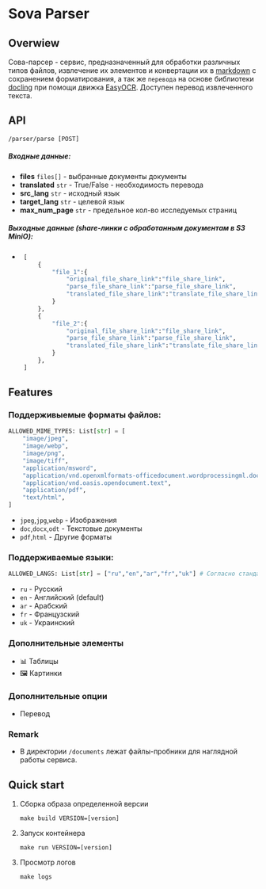 # Sova Parser

## Overwiew
Сова-парсер - сервис, предназначенный для обработки различных типов файлов, извлечение их элементов и конвертации их в [markdown](https://en.wikipedia.org/wiki/Markdown) с сохранением форматирования, а так же `перевода` на основе библиотеки [docling](https://github.com/docling-project/docling) при помощи движка [EasyOCR](https://www.jaided.ai/easyocr/documentation). Доступен перевод извлеченного текста.    

## API 
`/parser/parse [POST]`
##### Входные данные: 
 - **files** `files[]` - выбранные документы документы
 - **translated** `str` - True/False - необходимость перевода
 - **src_lang** `str` - исходный язык
 - **target_lang** `str` - целевой язык
 - **max_num_page** `str` - предельное кол-во исследуемых страниц
##### Выходные данные (share-линки с обработанным документам в S3 MiniO):
 - ```python
    [
        {
            "file_1":{
                "original_file_share_link":"file_share_link",
                "parse_file_share_link":"parse_file_share_link",
                "translated_file_share_link":"translate_file_share_link",
            }
        },
        {
            "file_2":{
                "original_file_share_link":"file_share_link",
                "parse_file_share_link":"parse_file_share_link",
                "translated_file_share_link":"translate_file_share_link",
            }
        },
    ]
    ```

## Features 
### Поддерживыемые форматы файлов:
```python
ALLOWED_MIME_TYPES: List[str] = [
    "image/jpeg",
    "image/webp",
    "image/png",
    "image/tiff",
    "application/msword",
    "application/vnd.openxmlformats-officedocument.wordprocessingml.document",
    "application/vnd.oasis.opendocument.text",
    "application/pdf",
    "text/html",
]
```
 - `jpeg`,`jpg`,`webp` - Изображения
 - `doc`,`docx`,`odt` - Текстовые документы
 - `pdf`,`html` - Другие форматы


### Поддерживаемые языки:
```python 
ALLOWED_LANGS: List[str] = ["ru","en","ar","fr","uk"] # Согласно стандарту iso-639
```
 - `ru` - Русский
 - `en` - Английский (default)
 - `ar` - Арабский
 - `fr` - Французский
 - `uk` - Украинский
  
### Дополнительные элементы
- 📊 Таблицы
- 🖼️ Картинки

### Дополнительные опции
- Перевод


### Remark
 - В директории `/documents` лежат файлы-пробники для наглядной работы сервиса.


## Quick start

1.  Сборка образа определенной версии
    ```shell
    make build VERSION=[version]
    ```

2) Запуск контейнера  
    ```shell
    make run VERSION=[version]
    ```

3) Просмотр логов

    ```shell
    make logs
    ```